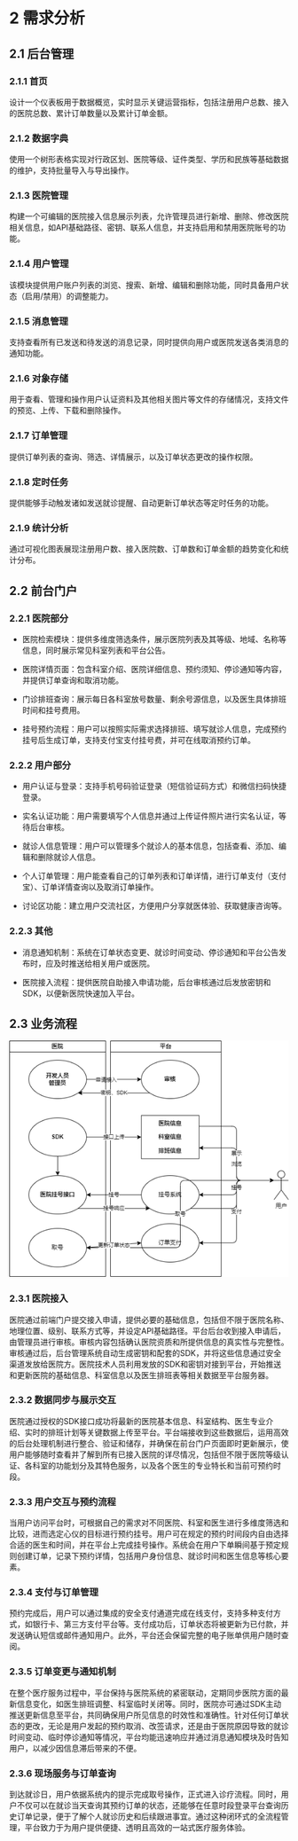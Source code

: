 # 2 需求分析

## 2.1 后台管理
<!--
1、首页：展示注册用户数、接入医院数、订单数和订单金额

2、数据管理
展示行政区划、医院等级、证件类型、学历、民族并提供导入、导出功能

3、医院管理
展示医院设置列表、提供医院设置（api基础路径、密钥、联系人）增删改，启用禁用功能

4、用户管理
提供注册用户列表供查看、增删改，启用禁用功能

5、消息管理
查看消息列表、提供消息推送功能

6、对象存储
查看认证信息/图片等数据的存储情况，提供增删功能

7、订单管理
查看订单列表、提供订单状态修改功能

8、定时任务
手动执行发送就诊提醒、更新订单状态等定时任务

9、统计分析
提供注册用户数、接入医院数、订单数和订单金额的统计分析以图表形式展示
-->

### 2.1.1 首页
设计一个仪表板用于数据概览，实时显示关键运营指标，包括注册用户总数、接入的医院总数、累计订单数量以及累计订单金额。

### 2.1.2 数据字典
使用一个树形表格实现对行政区划、医院等级、证件类型、学历和民族等基础数据的维护，支持批量导入与导出操作。

### 2.1.3 医院管理
构建一个可编辑的医院接入信息展示列表，允许管理员进行新增、删除、修改医院相关信息，如API基础路径、密钥、联系人信息，并支持启用和禁用医院账号的功能。

### 2.1.4 用户管理
该模块提供用户账户列表的浏览、搜索、新增、编辑和删除功能，同时具备用户状态（启用/禁用）的调整能力。

### 2.1.5 消息管理
支持查看所有已发送和待发送的消息记录，同时提供向用户或医院发送各类消息的通知功能。

### 2.1.6 对象存储
用于查看、管理和操作用户认证资料及其他相关图片等文件的存储情况，支持文件的预览、上传、下载和删除操作。

### 2.1.7 订单管理
提供订单列表的查询、筛选、详情展示，以及订单状态更改的操作权限。

### 2.1.8 定时任务
提供能够手动触发诸如发送就诊提醒、自动更新订单状态等定时任务的功能。

### 2.1.9 统计分析
通过可视化图表展现注册用户数、接入医院数、订单数和订单金额的趋势变化和统计分布。


## 2.2 前台门户
<!--
医院部分
1、首页数据
（1）医院列表、可按照医院等级、地区、医院名称进行筛选
（2）展示常见科室和平台公告

2、医院详情
（1）医院科室
（2）医院详情
（3）预约须知
（4）停诊信息
（5）订单查询及取消

3、门诊排班
（1）每日放号数、剩余号数
（2）医生排班信息、挂号费

4、挂号预约
（1）选择排班和就诊人
（2）确认挂号信息
（3）生成预约挂号订单
（4）挂号订单支付（支付宝）
（5）取消预约订单

用户部分
1、用户登录功能
（1）手机号登录（发送短信验证码）
（2）微信扫码登录

2、用户实名认证
（1）填写个人信息
（2）上传证件照片
（3）提交审核

3、就诊人管理
（1）列表、添加、详情、删除

4、订单管理
（1）订单列表、订单详情
（2）订单支付（支付宝）
（3）订单取消

5、讨论区

其他
1、消息推送
（1）订单状态变更提醒
（2）就诊、停诊通知
（3）平台公告

2、医院接入
（1）医院接入申请
（2）审核发放密钥、SDK
-->

### 2.2.1 医院部分

- 医院检索模块：提供多维度筛选条件，展示医院列表及其等级、地域、名称等信息，同时展示常见科室列表和平台公告。

- 医院详情页面：包含科室介绍、医院详细信息、预约须知、停诊通知等内容，并提供订单查询和取消功能。

- 门诊排班查询：展示每日各科室放号数量、剩余号源信息，以及医生具体排班时间和挂号费用。

- 挂号预约流程：用户可以按照实际需求选择排班、填写就诊人信息，完成预约挂号后生成订单，支持支付宝支付挂号费，并可在线取消预约订单。

### 2.2.2 用户部分

- 用户认证与登录：支持手机号码验证登录（短信验证码方式）和微信扫码快捷登录。

- 实名认证功能：用户需要填写个人信息并通过上传证件照片进行实名认证，等待后台审核。

- 就诊人信息管理：用户可以管理多个就诊人的基本信息，包括查看、添加、编辑和删除就诊人信息。

- 个人订单管理：用户能查看自己的订单列表和订单详情，进行订单支付（支付宝）、订单详情查询以及取消订单操作。

- 讨论区功能：建立用户交流社区，方便用户分享就医体验、获取健康咨询等。

### 2.2.3 其他

- 消息通知机制：系统在订单状态变更、就诊时间变动、停诊通知和平台公告发布时，应及时推送给相关用户或医院。

- 医院接入流程：提供医院自助接入申请功能，后台审核通过后发放密钥和SDK，以便新医院快速加入平台。


## 2.3 业务流程
![](../imgs/业务流程.drawio.png)

### 2.3.1 医院接入
医院通过前端门户提交接入申请，提供必要的基础信息，包括但不限于医院名称、地理位置、级别、联系方式等，并设定API基础路径。平台后台收到接入申请后，由管理员进行审核。审核内容包括确认医院资质和所提供信息的真实性与完整性。审核通过后，后台管理系统自动生成密钥和配套的SDK，并将这些信息通过安全渠道发放给医院方。医院技术人员利用发放的SDK和密钥对接到平台，开始推送和更新医院的基础信息、科室信息以及医生排班表等相关数据至平台服务器。

### 2.3.2 数据同步与展示交互
医院通过授权的SDK接口成功将最新的医院基本信息、科室结构、医生专业介绍、实时的排班计划等关键数据上传至平台。平台端接收到这些数据后，运用高效的后台处理机制进行整合、验证和储存，并确保在前台门户页面即时更新展示，使用户能够随时查看并了解到所有已接入医院的详尽情况，包括但不限于医院等级认证、各科室的功能划分及其特色服务，以及各个医生的专业特长和当前可预约时段。

### 2.3.3 用户交互与预约流程
当用户访问平台时，可根据自己的需求对不同医院、科室和医生进行多维度筛选和比较，进而选定心仪的目标进行预约挂号。用户可在规定的预约时间段内自由选择合适的医生和时间，并在平台上完成挂号操作。系统会在用户下单瞬间基于预定规则创建订单，记录下预约详情，包括用户身份信息、就诊时间和医生信息等核心要素。

### 2.3.4 支付与订单管理
预约完成后，用户可以通过集成的安全支付通道完成在线支付，支持多种支付方式，如银行卡、第三方支付平台等。支付成功后，订单状态将被更新为已付款，并发送确认短信或邮件通知用户。此外，平台还会保留完整的电子账单供用户随时查阅。

### 2.3.5 订单变更与通知机制
在整个医疗服务过程中，平台保持与医院系统的紧密联动，定期同步医院方面的最新信息变化，如医生排班调整、科室临时关闭等。同时，医院亦可通过SDK主动推送更新信息至平台，共同确保用户所见信息的时效性和准确性。针对任何订单状态的更改，无论是用户发起的预约取消、改签请求，还是由于医院原因导致的就诊时间变动、临时停诊通知等情况，平台均能迅速响应并通过消息通知模块及时告知用户，以减少因信息滞后带来的不便。

### 2.3.6 现场服务与订单查询
到达就诊日，用户依据系统内的提示完成取号操作，正式进入诊疗流程。同时，用户不仅可以在就诊当天查询其预约订单的状态，还能够在任意时段登录平台查询历史订单记录，便于了解个人就诊历史和后续跟进事宜。通过这种闭环式的全流程管理，平台致力于为用户提供便捷、透明且高效的一站式医疗服务体验。

